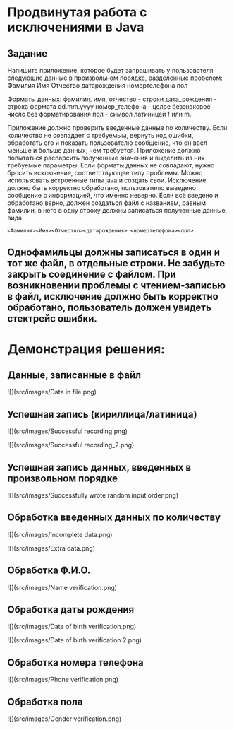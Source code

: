 # Продвинутая работа с исключениями в Java
## Задание
Напишите приложение, которое будет запрашивать у пользователя следующие данные в произвольном порядке,
разделенные пробелом:
Фамилия Имя Отчество датарождения номертелефона пол

Форматы данных:
фамилия, имя, отчество - строки
дата_рождения - строка формата dd.mm.yyyy
номер_телефона - целое беззнаковое число без форматирования
пол - символ латиницей f или m.

Приложение должно проверить введенные данные по количеству. Если количество не совпадает с требуемым,
вернуть код ошибки, обработать его и показать пользователю сообщение, что он ввел меньше и больше данных, чем требуется.
Приложение должно попытаться распарсить полученные значения и выделить из них требуемые параметры. Если форматы
данных не совпадают, нужно бросить исключение, соответствующее типу проблемы. Можно использовать встроенные типы java
и создать свои. Исключение должно быть корректно обработано, пользователю выведено сообщение с информацией,
что именно неверно.
Если всё введено и обработано верно, должен создаться файл с названием, равным фамилии, в него в одну строку
должны записаться полученные данные, вида

    <Фамилия><Имя><Отчество><датарождения> <номертелефона><пол>

Однофамильцы должны записаться в один и тот же файл, в отдельные строки.
Не забудьте закрыть соединение с файлом.
При возникновении проблемы с чтением-записью в файл, исключение должно быть корректно обработано, пользователь
должен увидеть стектрейс ошибки.
---------------------------------------------------------------------------------------------------------------------

# Демонстрация решения:

## Данные, записанные в файл
![](src/images/Data in file.png)

## Успешная запись (кириллица/латиница)
![](src/images/Successful recording.png)

![](src/images/Successful recording_2.png)

## Успешная запись данных, введенных в произвольном порядке
![](src/images/Successfully wrote random input order.png)

## Обработка введенных данных по количеству
![](src/images/Incomplete data.png)

![](src/images/Extra data.png)

## Обработка Ф.И.О.
![](src/images/Name verification.png)

## Обработка даты рождения
![](src/images/Date of birth verification.png)

![](src/images/Date of birth verification 2.png)

## Обработка номера телефона
![](src/images/Phone verification.png)

## Обработка пола
![](src/images/Gender verification.png)
